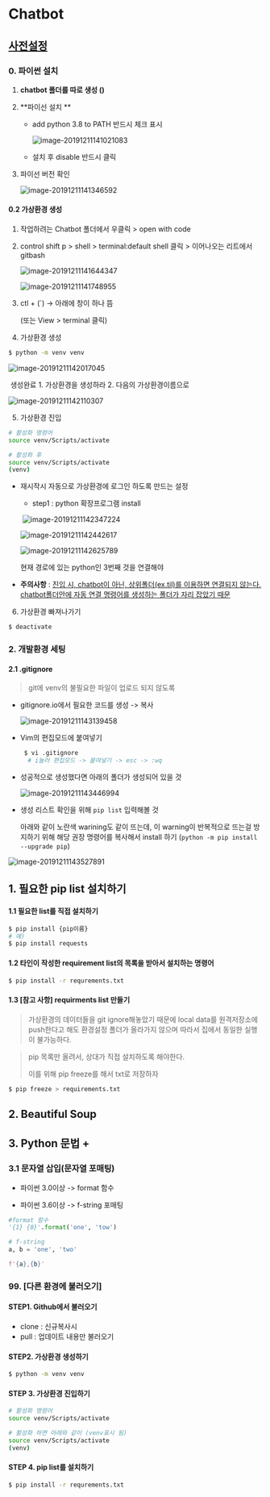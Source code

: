 # Chatbot



## <u>사전설정</u>

### 0. 파이썬 설치

1. **chatbot 폴더를 따로 생성 ()**

2. **파이선 설치 **

   * add python 3.8 to PATH 반드시 체크 표시

     ![image-20191211141021083](C:\Users\student\AppData\Roaming\Typora\typora-user-images\image-20191211141021083.png)

   * 설치 후 disable 반드시 클릭

     

3. 파이선 버전 확인

   ![image-20191211141346592](C:\Users\student\AppData\Roaming\Typora\typora-user-images\image-20191211141346592.png)








#### 0.2 가상환경 생성

1. 작업하려는 Chatbot 폴더에서 우클릭 > open with code

   

2. control shift p > shell > terminal:default shell 클릭 > 이어나오는 리트에서 gitbash 

   

   ![image-20191211141644347](C:\Users\student\AppData\Roaming\Typora\typora-user-images\image-20191211141644347.png)

   ![image-20191211141748955](C:\Users\student\AppData\Roaming\Typora\typora-user-images\image-20191211141748955.png)

3. ctl + (`) -> 아래에 창이 하나 뜸

   (또는 View > terminal 클릭)
   
   
   
4. 가상환경 생성

```bash
$ python -m venv venv
```

![image-20191211142017045](C:\Users\student\AppData\Roaming\Typora\typora-user-images\image-20191211142017045.png)

​	생성완료 1. 가상환경을 생성하라 2. 다음의 가상환경이름으로

![image-20191211142110307](C:\Users\student\AppData\Roaming\Typora\typora-user-images\image-20191211142110307.png)

5. 가상환경 진입 

```bash
# 활성화 명령어
source venv/Scripts/activate

# 활성화 후
source venv/Scripts/activate
(venv)
```

* 재시작시 자동으로 가상환경에 로그인 하도록 만드는 설정

  * step1 : python 확장프로그램 install

  ​	![image-20191211142347224](C:\Users\student\AppData\Roaming\Typora\typora-user-images\image-20191211142347224.png)

  

  ![image-20191211142442617](images/image-20191211142442617-1576053380233.png)

  ![image-20191211142625789](C:\Users\student\AppData\Roaming\Typora\typora-user-images\image-20191211142625789.png)

  

  현재 경로에 있는 python인 3번째 것을 연결해야

  

* **주의사항** : <u>진입 시, chatbot이 아닌, 상위폴더(ex.til)를 이용하면 연결되지 않는다. chatbot폴더안에 자동 연결 명령어를 생성하는 폴더가 자리 잡았기 때문</u>

  

6. 가상환경 빠져나가기 

```bash
$ deactivate
```



### 2. 개발환경 세팅

#### 2.1 .gitignore 

>  git에 venv의 불필요한 파일이 업로드 되지 않도록

* gitignore.io에서 필요한 코드를 생성 ->  복사

  ![image-20191211143139458](C:\Users\student\AppData\Roaming\Typora\typora-user-images\image-20191211143139458.png)

* Vim의 편집모드에 붙여넣기

  ```bash
   $ vi .gitignore
    # i눌러 편집모드 -> 붙여넣기 -> esc -> :wq 
  ```

* 성공적으로 생성했다면 아래의 폴더가 생성되어 있을 것

  ![image-20191211143446994](C:\Users\student\AppData\Roaming\Typora\typora-user-images\image-20191211143446994.png)

* 생성 리스트 확인을 위해 `pip list` 입력해볼 것

  아래와 같이 노란색 warining도 같이 뜨는데, 이 warning이 반복적으로 뜨는걸 방지하기 위해 해당 권장 명령어를 복사해서 install 하기 (`python -m pip install --upgrade pip`)

![image-20191211143527891](C:\Users\student\AppData\Roaming\Typora\typora-user-images\image-20191211143527891.png)







## 1. 필요한 pip list 설치하기

#### 1.1 필요한 list를 직접 설치하기

``` bash
$ pip install {pip이름}
# 예) 
$ pip install requests
```



#### 1.2 타인이 작성한 requirement list의 목록을 받아서 설치하는 명령어

```bash
$ pip install -r requrements.txt
```



#### 1.3 [참고 사항] requirments list 만들기

> 가상환경의 데이터들을 git ignore해놓았기 때문에 local data를 원격저장소에 push한다고 해도 환경설정 폴더가 올라가지 않으며 따라서 집에서 동일한 실행이 불가능하다. 

>  pip 목록만 올려서, 상대가 직접 설치하도록 해야한다. 
>
>  이를 위해  pip freeze를 해서 txt로 저장하자

```bash
$ pip freeze > requirements.txt


```



## 2. Beautiful Soup 



## 3. Python 문법 +

### 3.1 문자열 삽입(문자열 포매팅)

* 파이썬 3.0이상 ->  format 함수

* 파이썬 3.6이상 -> f-string 포매팅

```python
#format 함수
'{1} {0}'.format('one', 'tow')

# f-string
a, b = 'one', 'two'

f'{a},{b}'

```



### 99. [다른 환경에 불러오기]

#### STEP1. Github에서 불러오기

* clone : 신규복사시
* pull : 업데이트 내용만 불러오기



#### STEP2. 가상환경 생성하기

```bash
$ python -m venv venv
```

#### STEP 3. 가상환경 진입하기

```bash
# 활성화 명령어
source venv/Scripts/activate

# 활성화 하면 아래와 같이 (venv표시 됨)
source venv/Scripts/activate
(venv)
```

#### STEP 4. pip list를 설치하기

```bash
$ pip install -r requrements.txt
```









### 

